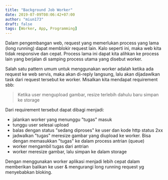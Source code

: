 ```yaml
---
title: "Background Job Worker"
date: 2019-07-09T08:06:42+07:00
author: "miun173"
draft: false
tags: [Worker, App, Programming]
---
```


Dalam pengembangan web, request yang memerlukan process yang lama (long running) dapat memblokir request lain. Kalo seperti ini, maka web kita tidak responsive dan cepat. Process lama ini dapat kita alihkan ke process lain yang berjalan di samping process utama yang disebut worker.

Salah satu pattern umum untuk menggunakan worker adalah ketika ada request ke web servis, maka akan di-reply langsung, lalu akan dijadawlkan task dari request tersebut ke worker. Misalkan kita mendapat requirement sbb: 

> Ketika user mengupload gambar, resize terlebih dahulu baru simpan ke storage

Dari requirement tersebut dapat dibagi menjadi:

- jalankan worker yang menunggu "tugas" masuk
- tunggu user selesai upload
- balas dengan status "sedang diproses" ke user dan kode http status 2xx
- jadwalkan "tugas" meresize gambar yang diupload ke worker. Bisa dengan memasukkan "tugas" ke dalam process antrian (queue)
- worker mengambil tugas dari antrian
- worker meresize gambar, lalu simpan ke dalam storage

Dengan menggunakan worker aplikasi menjadi lebih cepat dalam memberikan balikan ke user & mengurangi long running request yg menyebabkan bloking.